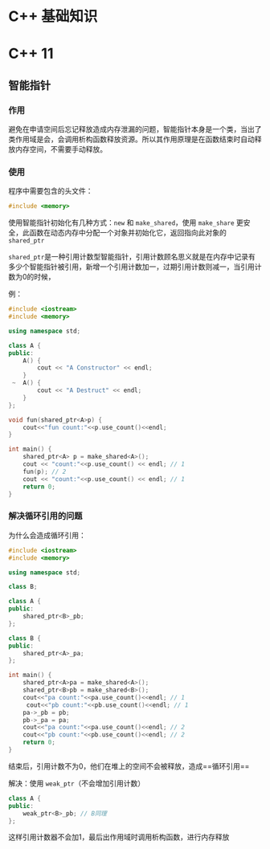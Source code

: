 # C++ 基础知识

# C++ 11

## 智能指针

### 作用

避免在申请空间后忘记释放造成内存泄漏的问题，智能指针本身是一个类，当出了类作用域是会，会调用析构函数释放资源。所以其作用原理是在函数结束时自动释放内存空间，不需要手动释放。

### 使用

程序中需要包含的头文件：
```cpp
#include <memory>
```

使用智能指针初始化有几种方式：`new` 和 `make_shared`，使用 `make_share` 更安全，此函数在动态内存中分配一个对象并初始化它，返回指向此对象的 `shared_ptr` 

`shared_ptr`是一种引用计数型智能指针，引用计数顾名思义就是在内存中记录有多少个智能指针被引用，新增一个引用计数加一，过期引用计数则减一，当引用计数为0的时候，

例：

```cpp
#include <iostream>
#include <memory>

using namespace std;

class A {
public:
	A() {
  		cout << "A Constructor" << endl;
 	}
 ~	A() {
  		cout << "A Destruct" << endl;
 	}
};

void fun(shared_ptr<A>p) {   
    cout<<"fun count:"<<p.use_count()<<endl;
}

int main() {
 	shared_ptr<A> p = make_shared<A>();
 	cout << "count:"<<p.use_count() << endl; // 1
 	fun(p); // 2
    cout << "count:"<<p.use_count() << endl; // 1
 	return 0;
}
```

### 解决循环引用的问题

为什么会造成循环引用：

```cpp
#include <iostream>
#include <memory>

using namespace std;

class B;

class A {
public:
    shared_ptr<B>_pb;
};

class B {
public:
    shared_ptr<A>_pa;
};

int main() {
    shared_ptr<A>pa = make_shared<A>();
    shared_ptr<B>pb = make_shared<B>();
    cout<<"pa count:"<<pa.use_count()<<endl; // 1
     cout<<"pb count:"<<pb.use_count()<<endl; // 1
    pa->_pb = pb;
    pb->_pa = pa;
    cout<<"pa count:"<<pa.use_count()<<endl; // 2
    cout<<"pb count:"<<pb.use_count()<<endl; // 2
    return 0;
}
```

结束后，引用计数不为0，他们在堆上的空间不会被释放，造成==循环引用==

解决：使用 `weak_ptr`（不会增加引用计数）

```cpp
class A {
public:
    weak_ptr<B>_pb; // B同理
};
```

这样引用计数器不会加1，最后出作用域时调用析构函数，进行内存释放